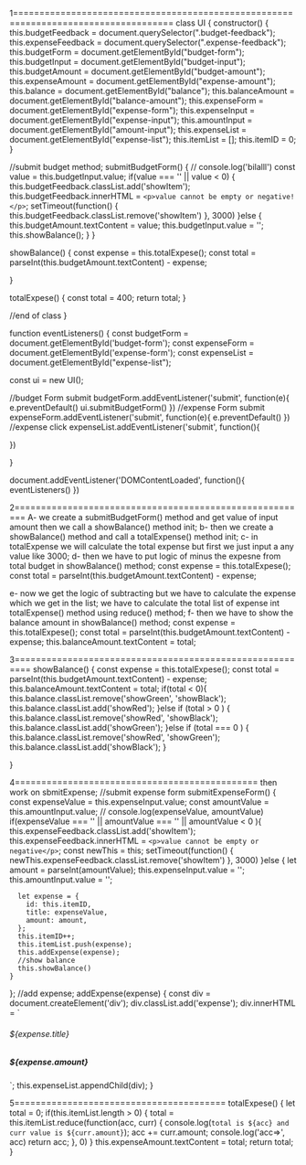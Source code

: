 1====================================================================================
 class UI {
  constructor() {
    this.budgetFeedback = document.querySelector(".budget-feedback");
    this.expenseFeedback = document.querySelector(".expense-feedback");
    this.budgetForm = document.getElementById("budget-form");
    this.budgetInput = document.getElementById("budget-input");
    this.budgetAmount = document.getElementById("budget-amount");
    this.expenseAmount = document.getElementById("expense-amount");
    this.balance = document.getElementById("balance");
    this.balanceAmount = document.getElementById("balance-amount");
    this.expenseForm = document.getElementById("expense-form");
    this.expenseInput = document.getElementById("expense-input");
    this.amountInput = document.getElementById("amount-input");
    this.expenseList = document.getElementById("expense-list");
    this.itemList = [];
    this.itemID = 0;
  }

  //submit budget method;
  submitBudgetForm() {
    // console.log('bilalll')
    const value = this.budgetInput.value;
    if(value === '' || value < 0) {
      this.budgetFeedback.classList.add('showItem');
      this.budgetFeedback.innerHTML = `<p>value cannot be empty or negative!</p>`;
      setTimeout(function() {
         this.budgetFeedback.classList.remove('showItem')
      }, 3000)
    }else {
      this.budgetAmount.textContent = value;
      this.budgetInput.value = '';
      this.showBalance();
    }
  }


  showBalance() {
    const expense = this.totalExpese();
    const total = parseInt(this.budgetAmount.textContent) - expense;

    
  }

  totalExpese() {
    const total = 400;
    return total;
  }



  //end of class
}

function eventListeners() {
  const budgetForm = document.getElementById('budget-form');
  const expenseForm = document.getElementById('expense-form');
  const expenseList = document.getElementById("expense-list");

  const ui = new UI();

  //budget Form submit
  budgetForm.addEventListener('submit', function(e){
     e.preventDefault()
     ui.submitBudgetForm()
  })
  //expense Form submit
  expenseForm.addEventListener('submit', function(e){
     e.preventDefault()
  })
  //expense click
  expenseList.addEventListener('submit', function(){

  })

}

document.addEventListener('DOMContentLoaded', function(){
  eventListeners()
}) 




2========================================================
A- we create a submitBudgetForm() method and get value of input amount then we call a showBalance() method init;
b- then we create a showBalance() method and call a totalExpense() method init;
c- in totalExpense we will calculate the total expense but first we just input a any value like 3000;
d- then we have to put logic of minus the expesne from total budget in  showBalance() method;
        const expense = this.totalExpese();
        const total = parseInt(this.budgetAmount.textContent) - expense;

e- now we get the logic of subtracting but we have to calculate the expense which we get in the list;
we have to calculate the total list of expense int totalExpense() method using reduce() method;
f- then we have to show the balance amount in showBalance() method;
     const expense = this.totalExpese();
     const total = parseInt(this.budgetAmount.textContent) - expense;
     this.balanceAmount.textContent = total;


3=========================================================
 showBalance() {
    const expense = this.totalExpese();
    const total = parseInt(this.budgetAmount.textContent) - expense;
    this.balanceAmount.textContent = total;
    if(total < 0){
      this.balance.classList.remove('showGreen', 'showBlack');
      this.balance.classList.add('showRed');
    }else if (total > 0 ) {
      this.balance.classList.remove('showRed', 'showBlack');
      this.balance.classList.add('showGreen');
    }else if (total === 0 ) {
      this.balance.classList.remove('showRed', 'showGreen');
      this.balance.classList.add('showBlack');
    }
    
  }




4==============================================
then work on sbmitExpense;
//submit expense form
  submitExpenseForm() {
    const expenseValue = this.expenseInput.value;
    const amountValue = this.amountInput.value;
    // console.log(expenseValue, amountValue)
    if(expenseValue === '' || amountValue === '' || amountValue < 0 ){
      this.expenseFeedback.classList.add('showItem');
      this.expenseFeedback.innerHTML = `<p>value cannot be empty or negative</p>`;
      const newThis = this;
      setTimeout(function() {
        newThis.expenseFeedback.classList.remove('showItem')
      }, 3000)
    }else {
      let amount = parseInt(amountValue);
      this.expenseInput.value = '';
      this.amountInput.value = '';

      let expense = {
        id: this.itemID,
        title: expenseValue,
        amount: amount,
      };
      this.itemID++;
      this.itemList.push(expense);
      this.addExpense(expense);
      //show balance
      this.showBalance()
    }
  };
  //add expense;
  addExpense(expense) {
 const div = document.createElement('div');
 div.classList.add('expense');
 div.innerHTML = `
 <div class="expense-item d-flex justify-content-between align-items-baseline">

 <h6 class="expense-title mb-0 text-uppercase list-item">${expense.title}</h6>
 <h5 class="expense-amount mb-0 list-item">${expense.amount}</h5>

 <div class="expense-icons list-item">

  <a href="#" class="edit-icon mx-2" data-id="${expense.id}">
   <i class="fas fa-edit"></i>
  </a>
  <a href="#" class="delete-icon" data-id="${expense.id}">
   <i class="fas fa-trash"></i>
  </a>
 </div>
 `;
this.expenseList.appendChild(div);
  }



5========================================
totalExpese() {
    let total = 0;
    if(this.itemList.length > 0) {
       total = this.itemList.reduce(function(acc, curr) {
        console.log(`total is ${acc} and curr value is ${curr.amount}`);
        acc += curr.amount;
        console.log('acc=>', acc)
        return acc;
       }, 0)
    }
    this.expenseAmount.textContent = total;
    return total;
  }





